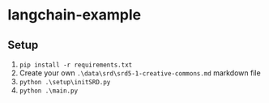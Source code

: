# langchain-example

## Setup
1. `pip install -r requirements.txt`
2. Create your own `.\data\srd\srd5-1-creative-commons.md` markdown file
3. `python .\setup\initSRD.py`
4. `python .\main.py`